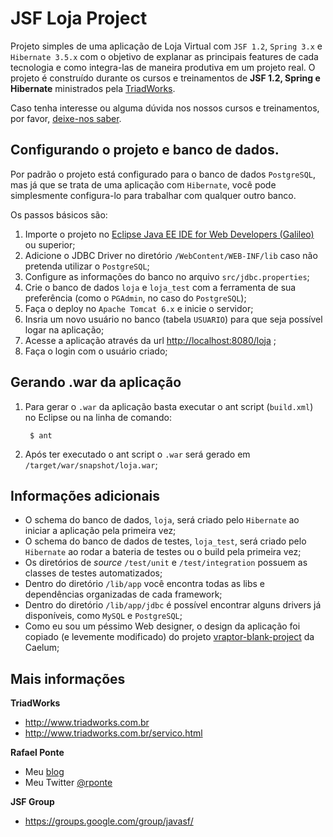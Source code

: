 JSF Loja Project
=========================

Projeto simples de uma aplicação de Loja Virtual com `JSF 1.2`, `Spring 3.x` e `Hibernate 3.5.x` com o objetivo de explanar as principais features de cada tecnologia e como integra-las de maneira produtiva em um projeto real. O projeto é construído durante os cursos e treinamentos de **JSF 1.2, Spring e Hibernate** ministrados pela [TriadWorks](http://www.triadworks.com.br).

Caso tenha interesse ou alguma dúvida nos nossos cursos e treinamentos, por favor, [deixe-nos saber](http://www.triadworks.com.br/contatos.html).

Configurando o projeto e banco de dados.
----------------------------------------

Por padrão o projeto está configurado para o banco de dados `PostgreSQL`, mas já que se trata de uma aplicação com `Hibernate`, você pode simplesmente configura-lo para trabalhar com qualquer outro banco.

Os passos básicos são:

1. Importe o projeto no [Eclipse Java EE IDE for Web Developers (Galileo)](http://www.eclipse.org/downloads/) ou superior; 
2. Adicione o JDBC Driver no diretório `/WebContent/WEB-INF/lib` caso não pretenda utilizar o `PostgreSQL`;
3. Configure as informações do banco no arquivo `src/jdbc.properties`;
4. Crie o banco de dados `loja` e `loja_test` com a ferramenta de sua preferência (como o `PGAdmin`, no caso do `PostgreSQL`);
5. Faça o deploy no `Apache Tomcat 6.x` e inicie o servidor;
6. Insria um novo usuário no banco (tabela `USUARIO`) para que seja possível logar na aplicação;
7. Acesse a aplicação através da url [http://localhost:8080/loja](http://localhost:8080/loja) ;
8. Faça o login com o usuário criado;

Gerando .war da aplicação
------------------------
1. Para gerar o `.war` da aplicação basta executar o ant script (`build.xml`) no Eclipse ou na linha de comando:

		$ ant

2. Após ter executado o ant script o `.war` será gerado em `/target/war/snapshot/loja.war`;

Informações adicionais
------------------------

* O schema do banco de dados, `loja`, será criado pelo `Hibernate` ao iniciar a aplicação pela primeira vez;
* O schema do banco de dados de testes, `loja_test`, será criado pelo `Hibernate` ao rodar a bateria de testes ou o build pela primeira vez;
* Os diretórios de _source_ `/test/unit` e `/test/integration` possuem as classes de testes automatizados; 
* Dentro do diretório `/lib/app` você encontra todas as libs e dependências organizadas de cada framework;
* Dentro do diretório `/lib/app/jdbc` é possível encontrar alguns drivers já disponíveis, como `MySQL` e `PostgreSQL`;
* Como eu sou um péssimo Web designer, o design da aplicação foi copiado (e levemente modificado) do projeto [vraptor-blank-project](http://vraptor.caelum.com.br/en) da Caelum;

Mais informações
----------------

**TriadWorks**
- http://www.triadworks.com.br
- http://www.triadworks.com.br/servico.html

**Rafael Ponte**
- Meu [blog](http://www.rponte.com.br)
- Meu Twitter [@rponte](http://twitter.com/#!/rponte)

**JSF Group**
- https://groups.google.com/group/javasf/
